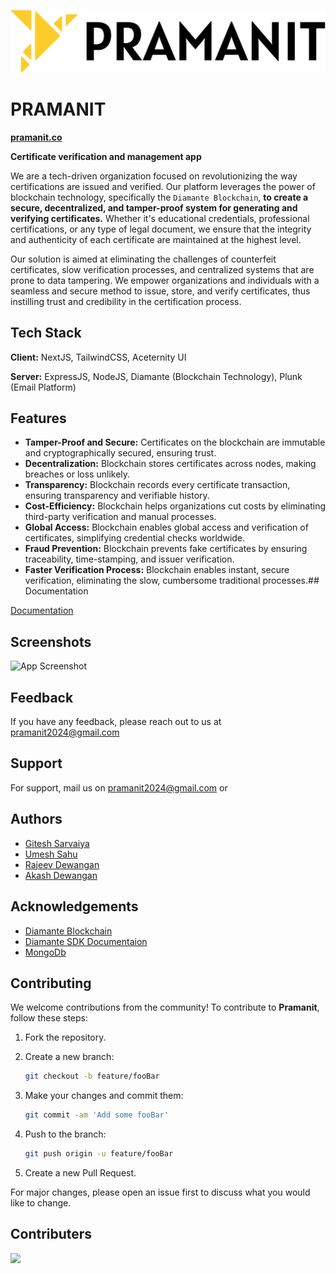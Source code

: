 ![Logo](https://github.com/Pramanit/Pramanit/blob/main/Utilities/Logos%20Final/pramanit%20full%20logo%20BLACK%20TEXT.png)
# PRAMANIT
**[pramanit.co](https://pramanit.co/)**

**Certificate verification and management app**

We are a tech-driven organization focused on revolutionizing the way certifications are issued and verified. Our platform leverages the power of blockchain technology, specifically the `Diamante Blockchain`, **to create a secure, decentralized, and tamper-proof system for generating and verifying certificates.** Whether it's educational credentials, professional certifications, or any type of legal document, we ensure that the integrity and authenticity of each certificate are maintained at the highest level.

Our solution is aimed at eliminating the challenges of counterfeit certificates, slow verification processes, and centralized systems that are prone to data tampering. We empower organizations and individuals with a seamless and secure method to issue, store, and verify certificates, thus instilling trust and credibility in the certification process.

## Tech Stack

**Client:** NextJS, TailwindCSS, Aceternity UI

**Server:** ExpressJS, NodeJS, Diamante (Blockchain Technology), Plunk (Email Platform)
## Features

- **Tamper-Proof and Secure:** Certificates on the blockchain are immutable and cryptographically secured, ensuring trust.
- **Decentralization:** Blockchain stores certificates across nodes, making breaches or loss unlikely.
- **Transparency:** Blockchain records every certificate transaction, ensuring transparency and verifiable history.
- **Cost-Efficiency:** Blockchain helps organizations cut costs by eliminating third-party verification and manual processes.
- **Global Access:** Blockchain enables global access and verification of certificates, simplifying credential checks worldwide.
- **Fraud Prevention:** Blockchain prevents fake certificates by ensuring traceability, time-stamping, and issuer verification.
- **Faster Verification Process:** Blockchain enables instant, secure verification, eliminating the slow, cumbersome traditional processes.## Documentation

[Documentation](https://docs.google.com/document/d/1qOSHKXulyFJzY0WzaE0fy_WpvO6kMCvP43GDLJWKDmg/edit?usp=sharing)
## Screenshots

![App Screenshot](https://github.com/umeshs25/Pramanit/blob/main/Utilities/Screenshots/Pramanit_HeroPage_S1.png)
<!-- ## Usage/Examples

```javascript
import Component from 'my-project'

function App() {
  return <Component />
}
``` -->
## Feedback

If you have any feedback, please reach out to us at pramanit2024@gmail.com
## Support

For support, mail us on pramanit2024@gmail.com or 
## Authors

- [Gitesh Sarvaiya](https://github.com/giteshsarvaiya)
- [Umesh Sahu](https://github.com/umeshs25)
- [Rajeev Dewangan](https://github.com/rajeevDewangan)
- [Akash Dewangan](https://github.com/akaswang)
## Acknowledgements

- [Diamante Blockchain](https://www.diamante.io/)
- [Diamante SDK Documentaion](https://developers.diamante.io/#/)
- [MongoDb]()
## Contributing

We welcome contributions from the community! To contribute to **Pramanit**, follow these steps:

1. Fork the repository.

2. Create a new branch:
   ```bash
   git checkout -b feature/fooBar
   ```

3. Make your changes and commit them:
   ```bash
   git commit -am 'Add some fooBar'
   ```

4. Push to the branch:
   ```bash
   git push origin -u feature/fooBar
   ```

5. Create a new Pull Request.

For major changes, please open an issue first to discuss what you would like to change.
## Contributers

<a href="https://github.com/Pramanit/Pramanit/graphs/contributors">
  <img src="https://contrib.rocks/image?repo=Pramanit/Pramanit" />
</a>
